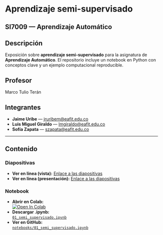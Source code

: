 # Aprendizaje semi-supervisado
## SI7009 — Aprendizaje Automático


## Descripción 
Exposición sobre **aprendizaje semi-supervisado** para la asignatura de **Aprendizaje Automático**. El repositorio incluye un notebook en Python con conceptos clave y un ejemplo computacional reproducible.

## Profesor
Marco Tulio Terán

## Integrantes
- **Jaime Uribe** — jruribem@eafit.edu.co
- **Luis Miguel Giraldo** — lmgiraldo@eafit.edu.co
- **Sofía Zapata** — szapata@eafit.edu.co

---

## Contenido

### Diapositivas
- **Ver en línea (vista):** [Enlace a las diapositivas](https://www.canva.com/design/DAG0xAFTroA/nN71pJd5PWYT_cRjw0arDA/view)
- **Ver en línea (presentación):** [Enlace a las diapositivas](https://www.canva.com/design/DAG0xAFTroA/nN71pJd5PWYT_cRjw0arDA/present)


### Notebook
- **Abrir en Colab:**  
  [![Open In Colab](https://colab.research.google.com/assets/colab-badge.svg)](https://colab.research.google.com/github/<usuario>/<repo>/blob/main/notebooks/01_semi_supervisado.ipynb)
- **Descargar .ipynb:**  
  [`01_semi_supervisado.ipynb`](https://raw.githubusercontent.com/<usuario>/<repo>/main/notebooks/01_semi_supervisado.ipynb)
- **Ver en GitHub:**  
  [`notebooks/01_semi_supervisado.ipynb`](https://github.com/<usuario>/<repo>/blob/main/notebooks/01_semi_supervisado.ipynb)
